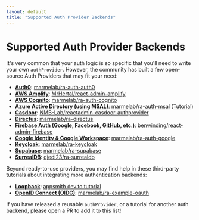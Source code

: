 ```yaml
---
layout: default
title: "Supported Auth Provider Backends"
---
```


# Supported Auth Provider Backends

It's very common that your auth logic is so specific that you'll need to write your own `authProvider`. However, the community has built a few open-source Auth Providers that may fit your need:

- **[Auth0](https://auth0.com/)**: [marmelab/ra-auth-auth0](https://github.com/marmelab/ra-auth-auth0/blob/main/packages/ra-auth-auth0/Readme.md)
- **[AWS Amplify](https://docs.amplify.aws)**: [MrHertal/react-admin-amplify](https://github.com/MrHertal/react-admin-amplify)
- **[AWS Cognito](https://docs.aws.amazon.com/cognito/latest/developerguide/setting-up-the-javascript-sdk.html)**: [marmelab/ra-auth-cognito](https://github.com/marmelab/ra-auth-cognito/blob/main/packages/ra-auth-cognito/Readme.md)
- **[Azure Active Directory (using MSAL)](https://github.com/AzureAD/microsoft-authentication-library-for-js/tree/dev/lib/msal-browser)**: [marmelab/ra-auth-msal](https://github.com/marmelab/ra-auth-msal/blob/main/packages/ra-auth-msal/Readme.md) ([Tutorial](https://marmelab.com/blog/2023/09/13/active-directory-integration-tutorial.html))
- **[Casdoor](https://casdoor.com/)**: [NMB-Lab/reactadmin-casdoor-authprovider](https://github.com/NMB-Lab/reactadmin-casdoor-authprovider)
- **[Directus](https://directus.io/)**: [marmelab/ra-directus](https://github.com/marmelab/ra-directus/blob/main/packages/ra-directus/Readme.md)
- **[Firebase Auth (Google, Facebook, GitHub, etc.)](https://firebase.google.com/docs/auth/web/firebaseui)**: [benwinding/react-admin-firebase](https://github.com/benwinding/react-admin-firebase#auth-provider)
- **[Google Identity & Google Workspace](https://developers.google.com/identity/gsi/web/guides/overview)**: [marmelab/ra-auth-google](https://github.com/marmelab/ra-auth-google/blob/main/packages/ra-auth-google/Readme.md)
- **[Keycloak](https://www.keycloak.org/)**: [marmelab/ra-keycloak](https://github.com/marmelab/ra-keycloak/blob/main/packages/ra-keycloak/Readme.md)
- **[Supabase](https://supabase.io/)**: [marmelab/ra-supabase](https://github.com/marmelab/ra-supabase/blob/main/packages/ra-supabase/README.md)
- **[SurrealDB](https://surrealdb.com/)**: [djedi23/ra-surrealdb](https://github.com/djedi23/ra-surrealdb)

Beyond ready-to-use providers, you may find help in these third-party tutorials about integrating more authentication backends:

- **[Loopback](https://loopback.io/doc/en/lb4/Authentication-overview.html)**: [appsmith dev.to tutorial](https://dev.to/appsmith/building-an-admin-dashboard-with-react-admin-86i#adding-authentication-to-reactadmin)
- **[OpenID Connect (OIDC)](https://openid.net/connect/)**: [marmelab/ra-example-oauth](https://github.com/marmelab/ra-example-oauth)

If you have released a reusable `authProvider`, or a tutorial for another auth backend, please open a PR to add it to this list!
